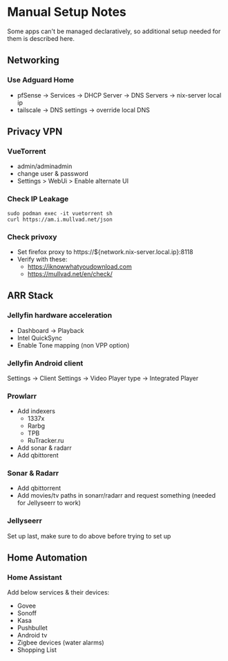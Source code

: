 # Manual Setup Notes
Some apps can't be managed declaratively, so additional setup needed for them is described here.
## Networking
### Use Adguard Home
- pfSense -> Services -> DHCP Server -> DNS Servers -> nix-server local ip
- tailscale -> DNS settings -> override local DNS

## Privacy VPN
### VueTorrent
- admin/adminadmin
- change user & password
- Settings > WebUi > Enable alternate UI
### Check IP Leakage
```console
sudo podman exec -it vuetorrent sh
curl https://am.i.mullvad.net/json
```
### Check privoxy
- Set firefox proxy to https://${network.nix-server.local.ip}:8118
- Verify with these:
  - https://iknowwhatyoudownload.com
  - https://mullvad.net/en/check/

## ARR Stack
### Jellyfin hardware acceleration
- Dashboard -> Playback
- Intel QuickSync
- Enable Tone mapping (non VPP option)
### Jellyfin Android client
Settings -> Client Settings -> Video Player type -> Integrated Player

### Prowlarr 
- Add indexers
  - 1337x
  - Rarbg
  - TPB
  - RuTracker.ru
- Add sonar & radarr
- Add qbittorent

### Sonar & Radarr
- Add qbittorrent
- Add movies/tv paths in sonarr/radarr and request something (needed for Jellyseerr to work)

### Jellyseerr
Set up last, make sure to do above before trying to set up

## Home Automation
### Home Assistant
Add below services & their devices:
- Govee
- Sonoff
- Kasa
- Pushbullet
- Android tv
- Zigbee devices (water alarms)
- Shopping List